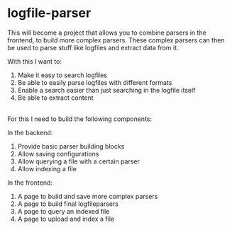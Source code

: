 # logfile-parser
This will become a project that allows you to combine parsers in the frontend, to build more complex parsers.
These complex parsers can then be used to parse stuff like logfiles and extract data from it.

With this I want to:
1. Make it easy to search logfiles
2. Be able to easily parse logfiles with different formats
3. Enable a search easier than just searching in the logfile itself
4. Be able to extract content

<br>
For this I need to build the following components:

In the backend:
1. Provide basic parser building blocks
2. Allow saving configurations
3. Allow querying a file with a certain parser
4. Allow indexing a file

In the frontend:
1. A page to build and save more complex parsers
2. A page to build final logfileparsers
3. A page to query an indexed file
4. A page to upload and index a file
